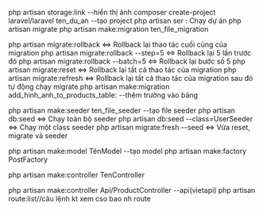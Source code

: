 php artisan storage:link --hiển thị ảnh
composer create-project laravel/laravel ten_du_an --tạo project
php artisan ser : Chạy dự án
php artisan migrate
php artisan make:migration ten_file_migration

php artisan migrate:rollback <=> Rollback lại thao tác cuối cùng của migration
php artisan migrate:rollback --step=5 <=> Rollback lại 5 lần trước đó
php artisan migrate:rollback --batch=5 <=> Rollback lại bước số 5
php artisan migrate:reset <=> Rollback lại tất cả thao tác của migration
php artisan migrate:refresh <=> Rollback lại tất cả thao tác của migration sau đó tự động chạy migrate
php artisan make:migration add_hinh_anh_to_products_table: --thêm trường vào bảng

php artisan make:seeder ten_file_seeder --tạo file seeder
php artisan db:seed <=> Chạy toàn bộ seeder
php artisan db:seed --class=UserSeeder <=> Chạy một class seeder
php artisan migrate:fresh --seed <=> Vừa reset, migrate và seeder

php artisan make:model TênModel --tạo model
php artisan make:factory PostFactory


php artisan make:controller TenController

php artisan make:controller Api/ProductController --api(vietapi)
php artisan route:list//câu lệnh kt xem cso bao nh route